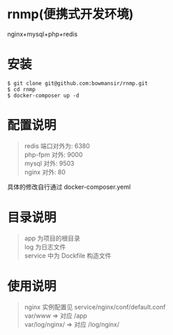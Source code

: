 # rnmp(便携式开发环境)
nginx+mysql+php+redis

# 安装
```
$ git clone git@github.com:bowmansir/rnmp.git
$ cd rnmp
$ docker-composer up -d
```

# 配置说明
>redis 端口对外为: 6380  
php-fpm 对外: 9000  
mysql 对外: 9503  
nginx 对外: 80
>
具体的修改自行通过 docker-composer.yeml

# 目录说明
> app 为项目的根目录  
log 为日志文件  
service 中为 Dockfile 构造文件

# 使用说明
> nginx 实例配置见 service/nginx/conf/default.conf  
var/www => 对应 /app  
var/log/nginx/ => 对应 /log/nginx/ 
